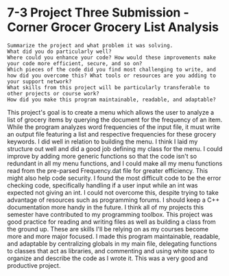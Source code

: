 # 7-3 Project Three Submission - Corner Grocer Grocery List Analysis

    Summarize the project and what problem it was solving.
    What did you do particularly well?
    Where could you enhance your code? How would these improvements make your code more efficient, secure, and so on?
    Which pieces of the code did you find most challenging to write, and how did you overcome this? What tools or resources are you adding to your support network?
    What skills from this project will be particularly transferable to other projects or course work?
    How did you make this program maintainable, readable, and adaptable?

This project's goal is to create a menu which allows the user to analyze a list of grocery items by querying the document for the frequency of an item. While the program analyzes word frequencies of the input file, it must write an output file featuring a list and respective frequencies for these grocery keywords.
I did well in relation to building the menu. I think I laid my structure out well and did a good job defining my class for the menu. I could improve by adding more generic functions so that the code isn't so redundant in all my menu functions, and I could make all my menu functions read from the pre-parsed Frequency.dat file for greater efficiency. This might also help code security. 
I found the most difficult code to be the error checking code, specifically handling if a user input while an int was expected not giving an int. I could not overcome this, despite trying to take advantage of resources such as programming forums. I should keep a C++ documentation more handy in the future. 
I think all of my projects this semester have contributed to my programming toolbox. This project was good practice for reading and writing files as well as building a class from the ground up. These are skills I'll be relying on as my courses become more and more major focused.
I made this program maintainable, readable, and adaptable by centralizing globals in my main file, delegating functions to classes that act as libraries, and commenting and using white space to organize and describe the code as I wrote it.
This was a very good and productive project. 
